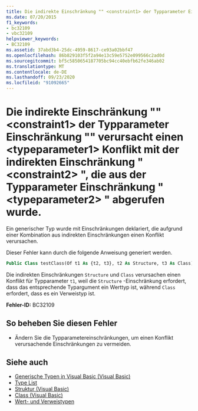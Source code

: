 ```yaml
---
title: Die indirekte Einschränkung "" <constraint1> der Typparameter Einschränkung "" verursacht einen <typeparameter1> Konflikt mit der indirekten Einschränkung " <constraint2> ", die aus der Typparameter Einschränkung " <typeparameter2> " abgerufen wurde.
ms.date: 07/20/2015
f1_keywords:
- bc32109
- vbc32109
helpviewer_keywords:
- BC32109
ms.assetid: 37abd3b4-25dc-4959-8617-ce93a02bbf47
ms.openlocfilehash: 86b829103f5f2a94e13c59e5752e099566c2ad0d
ms.sourcegitcommit: bf5c5850654187705bc94cc40ebfb62fe346ab02
ms.translationtype: MT
ms.contentlocale: de-DE
ms.lasthandoff: 09/23/2020
ms.locfileid: "91092665"
---
```

# <a name="indirect-constraint-constraint1-obtained-from-the-type-parameter-constraint-typeparameter1-conflicts-with-the-indirect-constraint-constraint2-obtained-from-the-type-parameter-constraint-typeparameter2"></a>Die indirekte Einschränkung "" \<constraint1> der Typparameter Einschränkung "" verursacht einen \<typeparameter1> Konflikt mit der indirekten Einschränkung " \<constraint2> ", die aus der Typparameter Einschränkung " \<typeparameter2> " abgerufen wurde.

Ein generischer Typ wurde mit Einschränkungen deklariert, die aufgrund einer Kombination aus indirekten Einschränkungen einen Konflikt verursachen.  
  
 Dieser Fehler kann durch die folgende Anweisung generiert werden.  
  
```vb  
Public Class testClass(Of t1 As {t2, t3}, t2 As Structure, t3 As Class)  
```  
  
 Die indirekten Einschränkungen `Structure` und `Class` verursachen einen Konflikt für Typparameter `t1`, weil die `Structure` -Einschränkung erfordert, dass das entsprechende Typargument ein Werttyp ist, während `Class` erfordert, dass es ein Verweistyp ist.  
  
 **Fehler-ID:** BC32109  
  
## <a name="to-correct-this-error"></a>So beheben Sie diesen Fehler  
  
- Ändern Sie die Typparametereinschränkungen, um einen Konflikt verursachende Einschränkungen zu vermeiden.  
  
## <a name="see-also"></a>Siehe auch

- [Generische Typen in Visual Basic (Visual Basic)](../programming-guide/language-features/data-types/generic-types.md)
- [Type List](../language-reference/statements/type-list.md)
- [Struktur (Visual Basic)](../language-reference/statements/structure-statement.md)
- [Class (Visual Basic)](../language-reference/statements/class-statement.md)
- [Wert- und Verweistypen](../programming-guide/language-features/data-types/value-types-and-reference-types.md)
